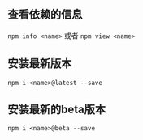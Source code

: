 ## 查看依赖的信息

`npm info <name>` 或者 `npm view <name>`

## 安装最新版本

`npm i <name>@latest --save`

## 安装最新的beta版本

`npm i <name>@beta --save`
